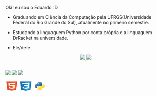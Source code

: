  Olá! eu sou o Eduardo :D 

- Graduando em Ciência da Computação pela UFRGS(Universidade Federal do Rio Grande do Sul), atualmente no primeiro semestre.

- Estudando a linguaguem Python por conta própria e a linguaguem DrRacket na universidade.

- Ele/dele


<div align="center">
  <a href="https://github.com/eduardosaldanhacs">
  <img height="180em" src="https://github-readme-stats.vercel.app/api?username=eduardosaldanhacs&show_icons=true&theme=dark&include_all_commits=true&count_private=true"/>
  <img height="180em" src="https://github-readme-stats.vercel.app/api/top-langs/?username=eduardosaldanhacs&layout=compact&langs_count=7&theme=dark"/>
</div>

##
 
<div> 
    <a href="https://www.instagram.com/_eduardogss/?hl=pt-br" target="_blank"><img src="https://img.shields.io/badge/-Instagram-%23E4405F?style=for-the-badge&logo=instagram&logoColor=white" target="_blank"></a>
  <a href = "mailto:eduardosaldanhacs@gmail.com"><img src="https://img.shields.io/badge/-Gmail-%23333?style=for-the-badge&logo=gmail&logoColor=white" target="_blank"></a>
  <a href="https://www.linkedin.com/in/eduardo-saldanha-94b678217/" target="_blank"><img src="https://img.shields.io/badge/-LinkedIn-%230077B5?style=for-the-badge&logo=linkedin&logoColor=white" target="_blank"></a> 
  <div>
  
  <div style="display: inline_block"><br>
  <img align="center" alt="Eduardo-HTML" height="30" width="40" src="https://raw.githubusercontent.com/devicons/devicon/master/icons/html5/html5-original.svg">
  <img align="center" alt="Eduardo-CSS" height="30" width="40" src="https://raw.githubusercontent.com/devicons/devicon/master/icons/css3/css3-original.svg">
  <img align="center" alt="Eduardo-Python" height="30" width="40" src="https://raw.githubusercontent.com/devicons/devicon/master/icons/python/python-original.svg">
</div>
